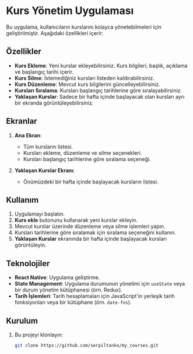 # Kurs Yönetim Uygulaması

Bu uygulama, kullanıcıların kurslarını kolayca yönetebilmeleri için geliştirilmiştir. Aşağıdaki özellikleri içerir:

## Özellikler

- **Kurs Ekleme**: Yeni kurslar ekleyebilirsiniz. Kurs bilgileri, başlık, açıklama ve başlangıç tarihi içerir.
- **Kurs Silme**: İstemediğiniz kursları listeden kaldırabilirsiniz.
- **Kurs Düzenleme**: Mevcut kurs bilgilerini güncelleyebilirsiniz.
- **Kursları Sıralama**: Kursları başlangıç tarihlerine göre sıralayabilirsiniz.
- **Yaklaşan Kurslar**: Sadece bir hafta içinde başlayacak olan kursları ayrı bir ekranda görüntüleyebilirsiniz.

## Ekranlar

1. **Ana Ekran**:  
   - Tüm kursların listesi.
   - Kursları ekleme, düzenleme ve silme seçenekleri.
   - Kursları başlangıç tarihlerine göre sıralama seçeneği.

2. **Yaklaşan Kurslar Ekranı**:  
   - Önümüzdeki bir hafta içinde başlayacak kursların listesi.

## Kullanım

1. Uygulamayı başlatın.
2. **Kurs ekle** butonunu kullanarak yeni kurslar ekleyin.
3. Mevcut kurslar üzerinde düzenleme veya silme işlemleri yapın.
4. Kursları tarihlerine göre sıralamak için sıralama seçeneğini kullanın.
5. **Yaklaşan Kurslar** ekranında bir hafta içinde başlayacak kursları görüntüleyin.

## Teknolojiler

- **React Native**: Uygulama geliştirme.
- **State Management**: Uygulama durumunun yönetimi için `useState` veya bir durum yönetim kütüphanesi (örn. Redux).
- **Tarih İşlemleri**: Tarih hesaplamaları için JavaScript'in yerleşik tarih fonksiyonları veya bir kütüphane (örn. `date-fns`).

## Kurulum

1. Bu projeyi klonlayın:
   ```bash
   git clone https://github.com/serpiltanko/my_courses.git
